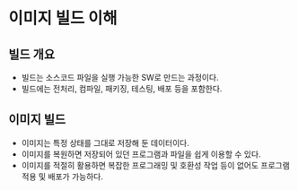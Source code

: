 # 이미지 빌드 이해

## 빌드 개요

- 빌드는 소스코드 파일을 실행 가능한 SW로 만드는 과정이다.
- 빌드에는 전처리, 컴파일, 패키징, 테스팅, 배포 등을 포함한다.

## 이미지 빌드

- 이미지는 특정 상태를 그대로 저장해 둔 데이터이다.
- 이미지를 복원하면 저장되어 있던 프로그램과 파일을 쉽게 이용할 수 있다.
- 이미지를 적절히 활용하면 복잡한 프로그래밍 및 호환성 작업 등이 없어도 프로그램 적용 및 배포가 가능하다.
